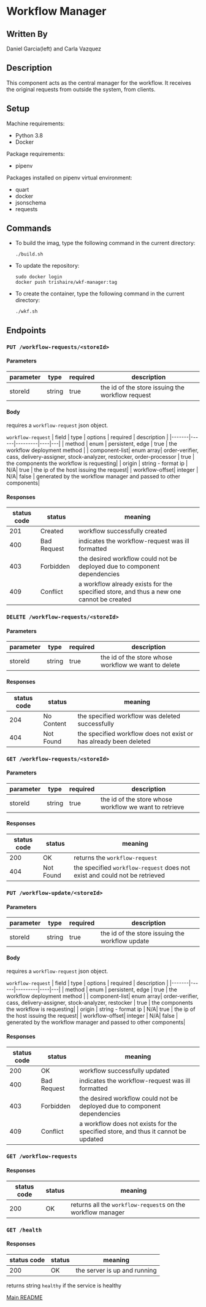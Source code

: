 # Workflow Manager

## Written By
Daniel Garcia(left) and Carla Vazquez

## Description
This component acts as the central manager for the workflow. It receives the original requests from outside the system, from clients.

## Setup
Machine requirements:
* Python 3.8
* Docker

Package requirements:
* pipenv

Packages installed on pipenv virtual environment:
* quart
* docker
* jsonschema
* requests

## Commands
* To build the imag, type the following command in the current directory:

  ```
  ./build.sh
  ```
* To update the repository:
  ```
  sudo docker login
  docker push trishaire/wkf-manager:tag
  ```
* To create the container, type the following command in the current directory:
  ```
  ./wkf.sh
  ```

## Endpoints

### `PUT /workflow-requests/<storeId>`

#### Parameters

| parameter | type | required | description |
|-------|------|----|---|
|storeId | string| true| the id of the store issuing the workflow request|

#### Body

requires a `workflow-request` json object. 

`workflow-request`
| field | type | options | required | description |
|-------|------|---------|----|---|
| method | enum | persistent, edge | true | the workflow deployment method |
| component-list| enum array| order-verifier, cass, delivery-assigner, stock-analyzer, restocker, order-processor | true | the components the workflow is requesting|
| origin | string - format ip | N/A| true | the ip of the host issuing the request|
| workflow-offset| integer | N/A| false | generated by the workflow manager and passed to other components|

#### Responses

| status code | status | meaning|
|---|---|---|
|201|Created| workflow successfully created|
|400|Bad Request| indicates the workflow-request was ill formatted|
|403|Forbidden|the desired workflow could not be deployed due to component dependencies|
|409|Conflict|a workflow already exists for the specified store, and thus a new one cannot be created|


### `DELETE /workflow-requests/<storeId>`

#### Parameters

| parameter | type | required | description |
|-------|------|----|---|
|storeId | string| true| the id of the store whose workflow we want to delete|

#### Responses

| status code | status | meaning|
|---|---|---|
|204|No Content| the specified workflow was deleted successfully |
|404|Not Found| the specified workflow does not exist or has already been deleted

### `GET /workflow-requests/<storeId>`

#### Parameters

| parameter | type | required | description |
|-------|------|----|---|
|storeId | string| true| the id of the store whose workflow we want to retrieve|

#### Responses

| status code | status | meaning|
|---|---|---|
|200| OK | returns the `workflow-request`|
|404| Not Found| the specified `workflow-request` does not exist and could not be retrieved|

### `PUT /workflow-update/<storeId>`

#### Parameters

| parameter | type | required | description |
|-------|------|----|---|
|storeId | string| true| the id of the store issuing the workflow update|

#### Body

requires a `workflow-request` json object. 

`workflow-request`
| field | type | options | required | description |
|-------|------|---------|----|---|
| method | enum | persistent, edge | true | the workflow deployment method |
| component-list| enum array| order-verifier, cass, delivery-assigner, stock-analyzer, restocker | true | the components the workflow is requesting|
| origin | string - format ip | N/A| true | the ip of the host issuing the request|
| workflow-offset| integer | N/A| false | generated by the workflow manager and passed to other components|

#### Responses

| status code | status | meaning|
|---|---|---|
|200|OK| workflow successfully updated|
|400|Bad Request| indicates the workflow-request was ill formatted|
|403|Forbidden|the desired workflow could not be deployed due to component dependencies|
|409|Conflict|a workflow does not exists for the specified store, and thus it cannot be updated|

### `GET /workflow-requests`

#### Responses

| status code | status | meaning|
|---|---|---|
|200| OK | returns all the `workflow-request`s on the workflow manager|

### `GET /health`

#### Responses
| status code | status | meaning|
|---|---|---|
|200| OK | the server is up and running|

returns string `healthy` if the service is healthy

[Main README](https://github.com/CPVazquez/CS6343Linear)